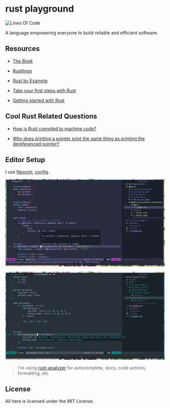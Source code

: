 # rust playground

![Lines Of Code](https://img.shields.io/tokei/lines/github.com/UltiRequiem/rust?color=blue&label=Total%20Lines)

A language empowering everyone to build reliable and efficient software.

## Resources

- [The Book](https://doc.rust-lang.org/book)

- [Rustlings](https://github.com/rust-lang/rustlings)

- [Rust by Example](https://doc.rust-lang.org/stable/rust-by-example)

- [Take your first steps with Rust](https://docs.microsoft.com/en-us/learn/paths/rust-first-steps)

- [Getting started with Rust](https://stackoverflow.blog/2021/03/15/getting-started-with-rust)

## Cool Rust Related Questions

- [How is Rust compiled to machine code?](https://stackoverflow.com/questions/43385142)

- [Why does printing a pointer print the same thing as printing the dereferenced pointer?](https://stackoverflow.com/questions/27852613)

## Editor Setup

I use [Neovim](https://neovim.io),
[config](https://github.com/UltiRequiem/UltiVim).

![Screenshot](./assets/editor_screenshot.png)

![Screenshot Two](./assets/editor_screenshot_two.png)

> I'm using [rust-analyzer](https://github.com/fannheyward/coc-rust-analyzer)
> for autocomplete, docs, code actions, formatting, etc

## License

All here is licensed under the MIT License.
